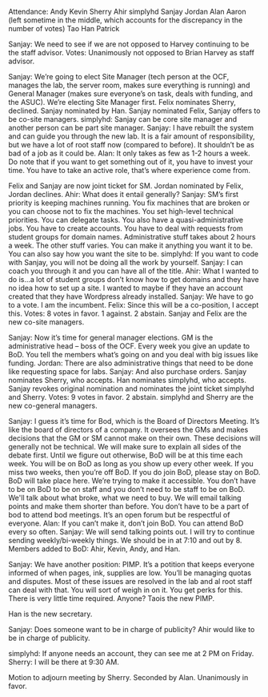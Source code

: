 Attendance:
Andy
Kevin
Sherry
Ahir
simplyhd
Sanjay
Jordan
Alan
Aaron (left sometime in the middle, which accounts for the discrepancy in the number of votes)
Tao
Han
Patrick

Sanjay: We need to see if we are not opposed to Harvey continuing to be the staff advisor.
Votes: Unanimously not opposed to Brian Harvey as staff advisor.


Sanjay: We’re going to elect Site Manager (tech person at the OCF, manages the lab, the server room, makes sure everything is running) and General Manager (makes sure everyone’s on task, deals with funding, and the ASUC). We’re electing Site Manager first.
Felix nominates Sherry, declined.
Sanjay nominated by Han.
Sanjay nominated Felix, Sanjay offers to be co-site managers.
simplyhd: Sanjay can be core site manager and another person can be part site manager.
Sanjay: I have rebuilt the system and can guide you through the new lab. It is a fair amount of responsibility, but we have a lot of root staff now (compared to before). It shouldn’t be as bad of a job as it could be.
Alan: It only takes as few as 1-2 hours a week. Do note that if you want to get something out of it, you have to invest your time. You have to take an active role, that’s where experience come from.

Felix and Sanjay are now joint ticket for SM.
Jordan nominated by Felix, Jordan declines.
Ahir: What does it entail generally?
Sanjay: SM’s first priority is keeping machines running. You fix machines that are broken or you can choose not to fix the machines. You set high-level technical priorities. You can delegate tasks. You also have a quasi-administrative jobs. You have to create accounts. You have to deal with requests from student groups for domain names. Administrative stuff takes about 2 hours a week. The other stuff varies. You can make it anything you want it to be. You can also say how you want the site to be.
simplyhd: If you want to code with Sanjay, you will not be doing all the work by yourself.
Sanjay: I can coach you through it and you can have all of the title.
Ahir: What I wanted to do is…a lot of student groups don’t know how to get domains and they have no idea how to set up a site. I wanted to maybe if they have an account created that they have Wordpress already installed.
Sanjay: We have to go to a vote. I am the incumbent.
Felix: Since this will be a co-position, I accept this.
Votes: 8 votes in favor. 1 against. 2 abstain.
Sanjay and Felix are the new co-site managers.


Sanjay: Now it’s time for general manager elections. GM is the administrative head – boss of the OCF. Every week you give an update to BoD. You tell the members what’s  going on and you deal with big issues like funding.
Jordan: There are also administrative things that need to be done like requesting space for labs.
Sanjay: And also purchase orders.
Sanjay nominates Sherry, who accepts.
Han nominates simplyhd, who accepts.
Sanjay revokes original nomination and nominates the joint ticket simplyhd
 and Sherry.
Votes: 9 votes in favor. 2 abstain.
simplyhd and Sherry are the new co-general managers.


Sanjay: I guess it’s time for Bod, which is the Board of Directors Meeting. It’s like the board of directors of a company. It oversees the GMs and makes decisions that the GM or SM cannot make on their own. These decisions will generally not be technical. We will make sure to explain all sides of the debate first. Until we figure out otherwise, BoD will be at this time each week. You will be on BoD as long as you show up every other week. If you miss two weeks, then you’re off BoD. If you do join BoD, please stay on BoD. BoD will take place here. We’re trying to make it accessible. You don’t have to be on BoD to be on staff and you don’t need to be staff to be on BoD. We'll talk about what broke, what we need to buy. We will email talking points and make them shorter than before. You don’t have to be a part of bod to attend bod meetings. It’s an open forum but be respectful of everyone.
Alan: If you can’t make it, don’t join BoD. You can attend BoD every so often.
Sanjay: We will send talking points out. I will try to continue sending weekly/bi-weekly things.  We should be in at 7:10 and out by 8. 
Members added to BoD: Ahir, Kevin, Andy, and Han.


Sanjay: We have another position: PIMP. It’s a potition that keeps everyone informed of when pages, ink, supplies are low. You’ll be managing quotas and disputes. Most of these issues are resolved in the lab and al root staff can deal with that. You will sort of weigh in on it. You get perks for this. There is very little time required. Anyone?
Taois the new PIMP.

Han is the new secretary.

Sanjay: Does someone want to be in charge of publicity?
Ahir would like to be in charge of publicity.

simplyhd: If anyone needs an account, they can see me at 2 PM on Friday.
Sherry: I will be there at 9:30 AM.


Motion to adjourn meeting by Sherry. Seconded by Alan.
Unanimously in favor.
